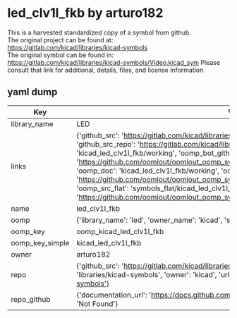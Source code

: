 # led_clv1l_fkb by arturo182  
This is a harvested standardized copy of a symbol from github.  
The original project can be found at:  
https://gitlab.com/kicad/libraries/kicad-symbols  
The original symbol can be found in:
https://gitlab.com/kicad/libraries/kicad-symbols/Video.kicad_sym
Please consult that link for additional, details, files, and license information.  
## yaml dump  
| Key | Value |  
| --- | --- |  
| library_name | LED |  
| links | {'github_src': 'https://gitlab.com/kicad/libraries/kicad-symbols/Video.kicad_sym', 'github_src_repo': 'https://gitlab.com/kicad/libraries/kicad-symbols', 'oomp_bot': 'kicad_led_clv1l_fkb/working', 'oomp_bot_github': 'https://github.com/oomlout/oomlout_oomp_symbol_bot/tree/main/kicad_led_clv1l_fkb/working', 'oomp_doc': 'kicad_led_clv1l_fkb/working', 'oomp_doc_github': 'https://github.com/oomlout/oomlout_oomp_symbol_doc/tree/main/kicad_led_clv1l_fkb/working', 'oomp_src_flat': 'symbols_flat/kicad_led_clv1l_fkb/working', 'oomp_src_flat_github': 'https://github.com/oomlout/oomlout_oomp_symbol_src/tree/main/kicad_led_clv1l_fkb/working'} |  
| name | led_clv1l_fkb |  
| oomp | {'library_name': 'led', 'owner_name': 'kicad', 'symbol_name': 'led_clv1l_fkb'} |  
| oomp_key | oomp_kicad_led_clv1l_fkb |  
| oomp_key_simple | kicad_led_clv1l_fkb |  
| owner | arturo182 |  
| repo | {'github_src': 'https://gitlab.com/kicad/libraries/kicad-symbols/Video.kicad_sym', 'name': 'libraries/kicad-symbols', 'owner': 'kicad', 'url': 'https://gitlab.com/kicad/libraries/kicad-symbols'} |  
| repo_github | {'documentation_url': 'https://docs.github.com/rest/repos/repos#get-a-repository', 'message': 'Not Found'} |  

